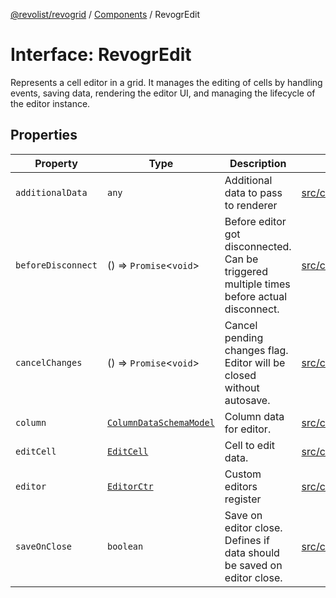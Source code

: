 [@revolist/revogrid](README.md) / [Components](Namespace.Components.md) / RevogrEdit

# Interface: RevogrEdit

Represents a cell editor in a grid.
It manages the editing of cells by handling events, saving data, rendering the editor UI,
and managing the lifecycle of the editor instance.

## Properties

| Property | Type | Description | Defined in |
| ------ | ------ | ------ | ------ |
| `additionalData` | `any` | Additional data to pass to renderer | [src/components.d.ts:365](https://github.com/revolist/revogrid/blob/4056bfa6a410a4e819b4e23d2047ed6d5d60c1ea/src/components.d.ts#L365) |
| `beforeDisconnect` | () => `Promise`\<`void`\> | Before editor got disconnected. Can be triggered multiple times before actual disconnect. | [src/components.d.ts:369](https://github.com/revolist/revogrid/blob/4056bfa6a410a4e819b4e23d2047ed6d5d60c1ea/src/components.d.ts#L369) |
| `cancelChanges` | () => `Promise`\<`void`\> | Cancel pending changes flag. Editor will be closed without autosave. | [src/components.d.ts:373](https://github.com/revolist/revogrid/blob/4056bfa6a410a4e819b4e23d2047ed6d5d60c1ea/src/components.d.ts#L373) |
| `column` | [`ColumnDataSchemaModel`](TypeAlias.ColumnDataSchemaModel.md) | Column data for editor. | [src/components.d.ts:377](https://github.com/revolist/revogrid/blob/4056bfa6a410a4e819b4e23d2047ed6d5d60c1ea/src/components.d.ts#L377) |
| `editCell` | [`EditCell`](TypeAlias.EditCell.md) | Cell to edit data. | [src/components.d.ts:381](https://github.com/revolist/revogrid/blob/4056bfa6a410a4e819b4e23d2047ed6d5d60c1ea/src/components.d.ts#L381) |
| `editor` | [`EditorCtr`](TypeAlias.EditorCtr.md) | Custom editors register | [src/components.d.ts:385](https://github.com/revolist/revogrid/blob/4056bfa6a410a4e819b4e23d2047ed6d5d60c1ea/src/components.d.ts#L385) |
| `saveOnClose` | `boolean` | Save on editor close. Defines if data should be saved on editor close. | [src/components.d.ts:389](https://github.com/revolist/revogrid/blob/4056bfa6a410a4e819b4e23d2047ed6d5d60c1ea/src/components.d.ts#L389) |
